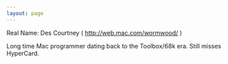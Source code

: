 ```yaml
---
layout: page
---
```


Real Name: Des Courtney ( http://web.mac.com/wormwood/ )

Long time Mac programmer dating back to the Toolbox/68k era. Still misses HyperCard.
